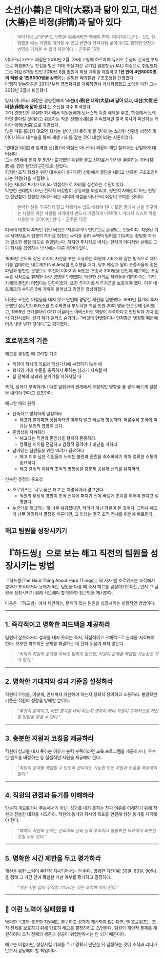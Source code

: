 # 소선(小善)은 대악(大惡)과 닮아 있고, 대선(大善)은 비정(非情)과 닮아 있다

> 악덕처럼 보이더라도 변형을 위해서라면 행해야 한다. 미덕처럼 보이는 것도 실행했을 때는 파멸로 이어질 수 있고 반면에 악덕처럼 보이더라도 행하면 안전과 번영을 가져올 수 있기 때문이다. - 군주론 15장

이나모리 가즈오 회장은 2010년 2월, 79세 고령에 하토야마 유키오 수상의 간곡한 부탁으로 회생불가능 판정을 받은 거대 부실 파산 공기업 일본항공(JAL) 회장으로 취임했다.  
그는 취임 6개월 만인 2010년 8월 법원에 회생 계획을 제출하고 **1년 만에 4만8000명의 직원 중 1만6000명을 감축**하는 살벌한 메가톤급 구조조정을 단행했다.  
다행히 일본항공은 2011년부터 영업흑자를 기록하면서 기사회생했고 소임을 마친 그는 2013년 3월에 퇴임했다.

당시 이나모리 회장은 경영진에게 ‘**소선(小善)은 대악(大惡)과 닮아 있고, 대선(大善)은 비정(非情)과 닮아 있다**’는 소신을 자주 피력했다.  
과거 경영진은 부실한 회사에서 직원들에게 보너스와 각종 혜택을 주고, 합심해서 노력하면 좋아질 것이라고 위로하는 작은 선행(小善)을 지속했지만 결국 회사가 파산하는 커다란 악행(大惡)으로 귀결됐다.  
많은 피를 흘리지 않으면 회사는 살아남지 못하게 될 것이라는 쓰라린 상황을 비정하게 이야기하고 대수술을 통해 재생 기회를 잡는 것이 대선이라는 지론이었다.

‘관대한 악(惡)과 엄격한 선(善)’의 역설은 이나모리 회장의 개인 철학과는 강렬하게 대비된다.  
그는 65세에 은퇴 후 5년간 출가했던 독실한 불교 신자로서 인간을 존중하는 자비(慈悲)를 경영 철학의 근간으로 삼았다.  
하지만 조직 회생을 위한 대수술이 불가피한 상황에서 결단을 내리고 냉혹한 구조조정이라는 악행(?)을 저질렀다.  
이는 자비의 포기가 아니라 역설적으로 자비를 실천하는 수단이었다.  
막연한 관대함이 아닌 전략적 비정함이 공동체를 되살리고, 평면적 자애심이 아닌 현명한 잔인함이 진정한 자비가 되는 리더의 역설을 이나모리 회장이 보여준 것이다.


> 완벽한 선을 추구하지 말고 악해지는 법도 배워야 한다. 모든 면에서 선을 추구하는 사람은 악한 사람들 사이에서 반드시 파멸하게 마련이다. 따라서 스스로 악을 사용할 수 있어야만 한다. - 군주론 15장

미국의 대표적 투자인 워런 버핏은 ‘자본주의의 현인’으로 존경받는 인물이다. 지명된 기부 서약자로서 평생의 투자로 엄청난 수익을 올려 수백억 달러를 기부하는 활발한 자선과 검소한 생활 태도로 존경받는다. 하지만 투자자로 비치는 현자의 이미지와 실제로 그가 회사를 경영하는 방식에는 다른 측면이 있다.

1998년 콘도와 같은 고가의 자산을 부분 소유하는 회원제 서비스와 같은 방식으로 제트기를 임대하는 네트제츠(NetJets)를 인수했을 때다. 당초 예상과 달리 조종사들의 잦은 파업과 방만한 운영으로 부진이 이어지자 버핏은 조종사 300명을 단번에 해고하는 초강수를 시작으로 철저한 감량 경영을 단행했다. 막연한 선의로 직원들을 대하다가는 기업 자체의 존립이 어렵다는 판단이었다. 또한 투자자로서 투자금을 보호해야 했다. 이후 네트제츠의 수익은 5배 가까이 불어났고 경영은 정상화됐다.

버핏은 요란한 마찰음을 내지 않고 단번에 경영진 개편을 결행했다. 1991년 월가의 투자은행인 살로먼브러더스를 인수하면서 부도덕한 핵심 인원 20여 명을 한순간에 정리했고, 1998년 코카콜라의 CEO 더글러스 이베스터도 역량이 부족하다고 판단되자 가차 없이 퇴진시켰다. 전기 작가 앨리스 슈뢰더는 “버핏의 현명함이나 인자함은 냉정함 때문에 더욱 빛을 발한 것이다.”고 평가했다.


## 호로위츠의 기준

해고를 결정할 때 고려할 기준

- 직원이 회사의 목표와 핵심가치에 부합하지 않을 때
- 회사의 기대 수준을 충족하지 못하는 성과가 지속될 때
- 팀 전체의 성과와 분위기를 저하시킬 때

특히, 성과가 부족하거나 다른 팀원과의 관계에서 부정적인 영향을 줄 경우 빠르게 결정을 내려야 한다고 강조한다.

해고할 때의 원칙
- 신속하고 명확하게 결정하라
    - 해고가 불가피한 상황이라면 미루지 말고 빠르게 행동하라. 미룰수록 조직에 미치는 부정적 영향이 크다.
- 존엄성을 지켜줘라
    - 해고되는 직원의 존엄성을 철저히 존중하라.
    - 명확한 이유를 전달하고 감정적 공격이나 비난을 피하라.
- 남아있는 팀원들을 위한 배려가 필요하다
    - 해고 이후 남은 직원들이 느끼는 불안과 혼란을 최소화하기 위해 명확한 소통이 중요하다.
    - 해고 결정의 이유와 조직의 방향성을 충분히 공유해 신뢰를 유지하라.

신속한 결정의 중요성
- 호로위츠는 ‘너무 늦은 해고’는 치명적이라 경고한다. 
  - 직원의 부정적 영향이 조직 전체에 퍼지기 전에 빠르게 조치를 취해야 한다고 설명한다.
- 누군가를 해고하는 게 너무 쉬워졌다면, 리더가 아닌 괴물이 된 것이다. 그러나 해고가 너무 어려워서 결정을 미룬다면, 그 리더는 결국 조직 전체를 위험에 빠트린다.

## 해고 팀원을 성장시키기

# 『하드씽』으로 보는 해고 직전의 팀원을 성장시키는 방법

『하드씽(The Hard Thing About Hard Things)』의 저자 벤 호로위츠는 조직에서 성과가 부족하거나 문제가 되는 팀원을 다룰 때 즉시 해고를 결정하기보다는, 먼저 그 팀원을 성장시키기 위해 시도해야 할 명확한 접근법을 제시한다.

다음은 『하드씽』에서 제안하는, 문제가 있는 팀원을 성장시키는 실질적인 방법이다.

---

## 1. 즉각적이고 명확한 피드백을 제공하라

팀원이 잘못하거나 성과를 내지 못하는 즉시, 직접적이고 구체적으로 문제를 지적해야 한다. 모호한 피드백은 문제를 해결하는 데 전혀 도움이 되지 않는다.

> _“리더가 직원의 문제를 똑바로 말하지 않으면, 직원이 문제를 해결할 가능성은 거의 없다.”_

---

## 2. 명확한 기대치와 성과 기준을 설정하라

직원이 무엇을, 어떻게, 언제까지 개선해야 하는지 정확히 정의하고 소통하라. 불명확한 기준은 직원의 성장을 방해할 뿐이다.

> _“무엇이 문제이고, 어떤 결과를 내야 하는지 명확히 해야 직원이 구체적으로 개선할 방법을 찾을 수 있다.”_

---

## 3. 충분한 지원과 코칭을 제공하라

직원이 성과를 내지 못하는 이유가 능력 부족이라면 교육 프로그램을 제공하거나, 우수한 멘토를 배정하는 등 실질적인 지원을 제공해야 한다.

> _“직원이 문제를 해결할 수 있도록 관리자는 가능한 모든 지원과 도움을 제공해야 한다.”_

---

## 4. 직원의 관점과 동기를 이해하라

단순히 게으르거나 무능해서가 아닌, 성과를 내지 못하는 진짜 이유를 이해하기 위해 직원과 진솔한 대화를 시도하라. 직원의 동기와 회사의 목표를 연결해 성장 동기를 자극해야 한다.

> _“때때로 직원의 문제는 관리자의 관리 능력 부족이나 불명확한 목표에서 비롯된 것일 수도 있다.”_

---

## 5. 명확한 시간 제한을 두고 평가하라

개선을 위한 노력이 무한정 지속되어서는 안 된다. 명확한 기간(예: 30일, 60일, 90일)을 정해 그 기간 안에 확실한 개선 여부를 평가하고 결정하라.

> _“개선 시한 없이 무작정 기다리는 것은 조직에 독이 된다.”_

---

## 📌 이런 노력이 실패했을 때

명확한 목표와 충분한 지원에도 불구하고 성과가 개선되지 않는다면, 벤 호로위츠는 조직 전체를 보호하기 위해 단호히 해고를 결정하라고 조언한다. 팀원의 개인적 문제를 해결하려다 조직 전체의 생존과 성공이 위협받아서는 안 되기 때문이다.

해고는 어렵지만, 성장시킬 기회를 주고 명확히 판단한 뒤 결정하는 것이 조직과 리더가 반드시 감당해야 할 책임이다.
